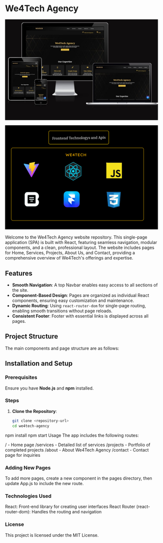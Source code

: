 # We4Tech Agency

<p align="center">
  <img src="WhatsApp Image 2024-10-07 at 16.48.18_920f7b20.jpg" alt="We4Tech Agency Logo">
</p>

<p align="center">
  <img src="banner.png" alt="We4Tech Agency Logo">
</p>

Welcome to the We4Tech Agency website repository. This single-page application (SPA) is built with React, featuring seamless navigation, modular components, and a clean, professional layout. The website includes pages for Home, Services, Projects, About Us, and Contact, providing a comprehensive overview of We4Tech's offerings and expertise.

## Features

- **Smooth Navigation**: A top Navbar enables easy access to all sections of the site.
- **Component-Based Design**: Pages are organized as individual React components, ensuring easy customization and maintenance.
- **Dynamic Routing**: Using `react-router-dom` for single-page routing, enabling smooth transitions without page reloads.
- **Consistent Footer**: Footer with essential links is displayed across all pages.

## Project Structure

The main components and page structure are as follows:


## Installation and Setup

### Prerequisites

Ensure you have **Node.js** and **npm** installed.

### Steps

1. **Clone the Repository**:
   ```bash
   git clone <repository-url>
   cd we4tech-agency
npm install
npm start
Usage
The app includes the following routes:

/ - Home page
/services - Detailed list of services
/projects - Portfolio of completed projects
/about - About We4Tech Agency
/contact - Contact page for inquiries
### Adding New Pages
To add more pages, create a new component in the pages directory, then update App.js to include the new route.

### Technologies Used
React: Front-end library for creating user interfaces
React Router (react-router-dom): Handles the routing and navigation
### License
This project is licensed under the MIT License.
